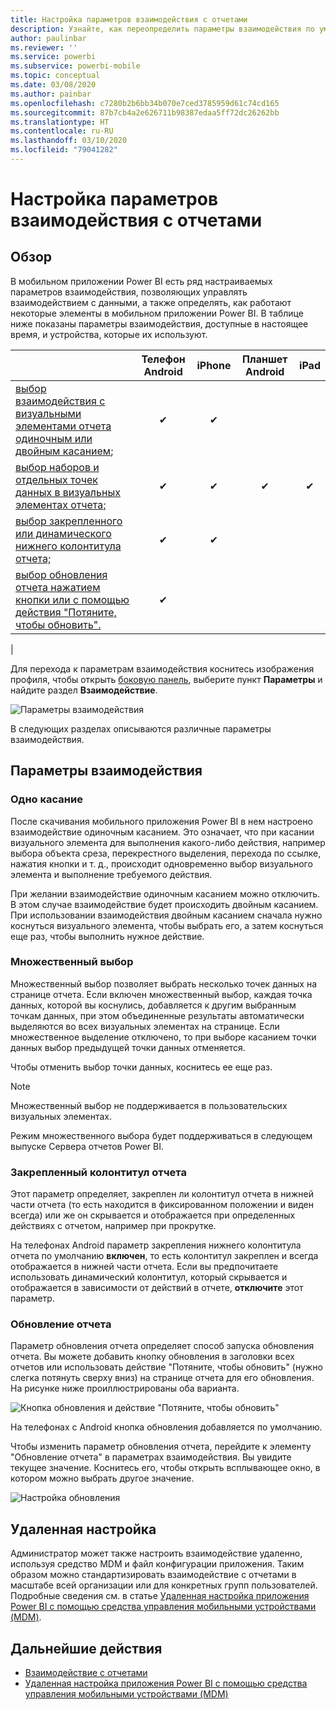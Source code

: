 ```yaml
---
title: Настройка параметров взаимодействия с отчетами
description: Узнайте, как переопределить параметры взаимодействия по умолчанию для отчетов.
author: paulinbar
ms.reviewer: ''
ms.service: powerbi
ms.subservice: powerbi-mobile
ms.topic: conceptual
ms.date: 03/08/2020
ms.author: painbar
ms.openlocfilehash: c7280b2b6bb34b070e7ced3785959d61c74cd165
ms.sourcegitcommit: 87b7cb4a2e626711b98387edaa5ff72dc26262bb
ms.translationtype: HT
ms.contentlocale: ru-RU
ms.lasthandoff: 03/10/2020
ms.locfileid: "79041282"
---
```

# <a name="configure-report-interaction-settings"></a>Настройка параметров взаимодействия с отчетами

## <a name="overview"></a>Обзор

В мобильном приложении Power BI есть ряд настраиваемых параметров взаимодействия, позволяющих управлять взаимодействием с данными, а также определять, как работают некоторые элементы в мобильном приложении Power BI. В таблице ниже показаны параметры взаимодействия, доступные в настоящее время, и устройства, которые их используют.

|| Телефон Android | iPhone | Планшет Android  | iPad |
|-|:-:|:-:|:-:|:-:|
| [выбор взаимодействия с визуальными элементами отчета одиночным или двойным касанием](#single-tap); |✔|✔|||
| [выбор наборов и отдельных точек данных в визуальных элементах отчета;](#multi-select) |✔|✔|✔|✔|
| [выбор закрепленного или динамического нижнего колонтитула отчета;](#docked-report-footer) |✔|✔|||
| [выбор обновления отчета нажатием кнопки или с помощью действия "Потяните, чтобы обновить".](#report-refresh) |✔||||
|

Для перехода к параметрам взаимодействия коснитесь изображения профиля, чтобы открыть [боковую панель](./mobile-apps-home-page.md#header), выберите пункт **Параметры** и найдите раздел **Взаимодействие**.

![Параметры взаимодействия](./media/mobile-app-interaction-settings/powerbi-mobile-app-interactions-section.png)

В следующих разделах описываются различные параметры взаимодействия.

## <a name="interaction-settings"></a>Параметры взаимодействия

### <a name="single-tap"></a>Одно касание
После скачивания мобильного приложения Power BI в нем настроено взаимодействие одиночным касанием. Это означает, что при касании визуального элемента для выполнения какого-либо действия, например выбора объекта среза, перекрестного выделения, перехода по ссылке, нажатия кнопки и т. д., происходит одновременно выбор визуального элемента и выполнение требуемого действия.

При желании взаимодействие одиночным касанием можно отключить. В этом случае взаимодействие будет происходить двойным касанием. При использовании взаимодействия двойным касанием сначала нужно коснуться визуального элемента, чтобы выбрать его, а затем коснуться еще раз, чтобы выполнить нужное действие.

### <a name="multi-select"></a>Множественный выбор

Множественный выбор позволяет выбрать несколько точек данных на странице отчета. Если включен множественный выбор, каждая точка данных, которой вы коснулись, добавляется к другим выбранным точкам данных, при этом объединенные результаты автоматически выделяются во всех визуальных элементах на странице. Если множественное выделение отключено, то при выборе касанием точки данных выбор предыдущей точки данных отменяется.

Чтобы отменить выбор точки данных, коснитесь ее еще раз.

>[!NOTE]
>Множественный выбор не поддерживается в пользовательских визуальных элементах.
>
>Режим множественного выбора будет поддерживаться в следующем выпуске Сервера отчетов Power BI.

### <a name="docked-report-footer"></a>Закрепленный колонтитул отчета

Этот параметр определяет, закреплен ли колонтитул отчета в нижней части отчета (то есть находится в фиксированном положении и виден всегда) или же он скрывается и отображается при определенных действиях с отчетом, например при прокрутке.

На телефонах Android параметр закрепления нижнего колонтитула отчета по умолчанию **включен**, то есть колонтитул закреплен и всегда отображается в нижней части отчета. Если вы предпочитаете использовать динамический колонтитул, который скрывается и отображается в зависимости от действий в отчете, **отключите** этот параметр.

### <a name="report-refresh"></a>Обновление отчета

Параметр обновления отчета определяет способ запуска обновления отчета. Вы можете добавить кнопку обновления в заголовки всех отчетов или использовать действие "Потяните, чтобы обновить" (нужно слегка потянуть сверху вниз) на странице отчета для его обновления. На рисунке ниже проиллюстрированы оба варианта. 

![Кнопка обновления и действие "Потяните, чтобы обновить"](./media/mobile-app-interaction-settings/powerbi-mobile-app-interactions-refresh-button-versus-pull.png)

На телефонах с Android кнопка обновления добавляется по умолчанию.

Чтобы изменить параметр обновления отчета, перейдите к элементу "Обновление отчета" в параметрах взаимодействия. Вы увидите текущее значение. Коснитесь его, чтобы открыть всплывающее окно, в котором можно выбрать другое значение.

![Настройка обновления](./media/mobile-app-interaction-settings/powerbi-mobile-app-interactions-set-refresh.png)

## <a name="remote-configuration"></a>Удаленная настройка

Администратор может также настроить взаимодействие удаленно, используя средство MDM и файл конфигурации приложения. Таким образом можно стандартизировать взаимодействие с отчетами в масштабе всей организации или для конкретных групп пользователей. Подробные сведения см. в статье [Удаленная настройка приложения Power BI с помощью средства управления мобильными устройствами (MDM)](./mobile-app-configuration.md).


## <a name="next-steps"></a>Дальнейшие действия
* [Взаимодействие с отчетами](./mobile-reports-in-the-mobile-apps.md#interact-with-reports)
* [Удаленная настройка приложения Power BI с помощью средства управления мобильными устройствами (MDM)](./mobile-app-configuration.md)
